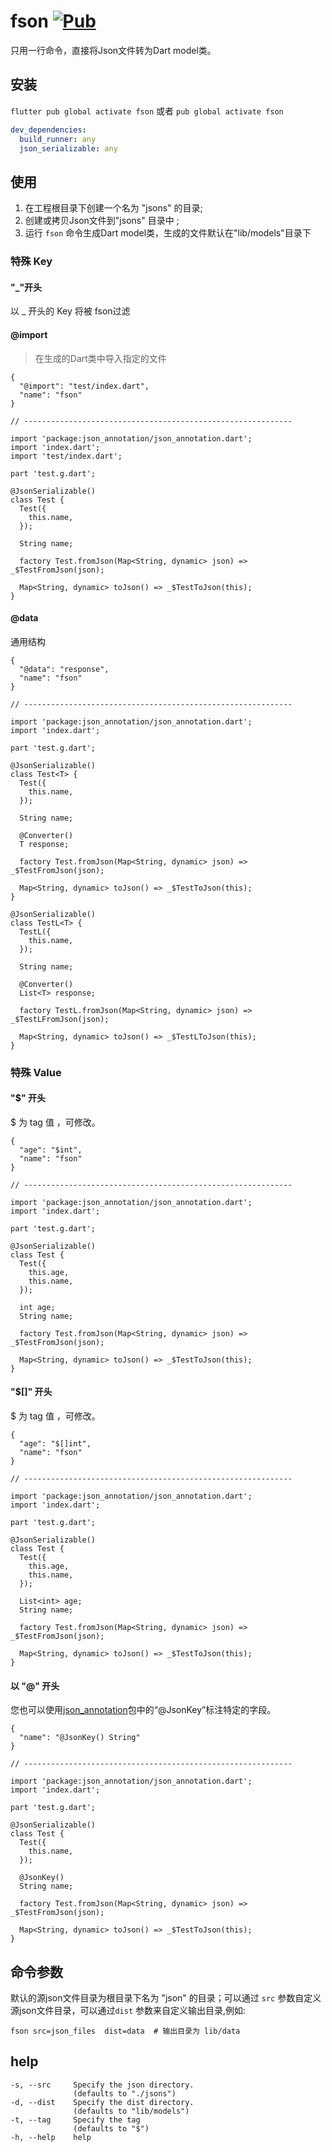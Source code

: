 

# fson [![Pub](https://img.shields.io/pub/v/fson.svg?style=flat-square)](https://pub.dartlang.org/packages/fson)

只用一行命令，直接将Json文件转为Dart model类。

## 安装

`flutter pub global activate fson` 或者 `pub global activate fson`

```yaml
dev_dependencies:
  build_runner: any
  json_serializable: any
```

## 使用

1. 在工程根目录下创建一个名为 "jsons" 的目录;
2. 创建或拷贝Json文件到"jsons" 目录中 ;
3. 运行 `fson` 命令生成Dart model类，生成的文件默认在"lib/models"目录下



### 特殊 Key

#### "_"开头

以 _ 开头的 Key 将被 fson过滤

#### @import

> 在生成的Dart类中导入指定的文件

```
{
  "@import": "test/index.dart",
  "name": "fson"
}

// ------------------------------------------------------------

import 'package:json_annotation/json_annotation.dart';
import 'index.dart';
import 'test/index.dart';

part 'test.g.dart';

@JsonSerializable()
class Test {
  Test({
    this.name,
  });

  String name;

  factory Test.fromJson(Map<String, dynamic> json) => _$TestFromJson(json);

  Map<String, dynamic> toJson() => _$TestToJson(this);
}
```

#### @data
通用结构

```
{
  "@data": "response",
  "name": "fson"
}

// ------------------------------------------------------------

import 'package:json_annotation/json_annotation.dart';
import 'index.dart';

part 'test.g.dart';

@JsonSerializable()
class Test<T> {
  Test({
    this.name,
  });

  String name;

  @Converter()
  T response;

  factory Test.fromJson(Map<String, dynamic> json) => _$TestFromJson(json);

  Map<String, dynamic> toJson() => _$TestToJson(this);
}

@JsonSerializable()
class TestL<T> {
  TestL({
    this.name,
  });

  String name;

  @Converter()
  List<T> response;

  factory TestL.fromJson(Map<String, dynamic> json) => _$TestLFromJson(json);

  Map<String, dynamic> toJson() => _$TestLToJson(this);
}

```

### 特殊 Value

#### "$" 开头
$ 为 tag 值 ，可修改。

```
{
  "age": "$int",
  "name": "fson"
}

// ------------------------------------------------------------

import 'package:json_annotation/json_annotation.dart';
import 'index.dart';

part 'test.g.dart';

@JsonSerializable()
class Test {
  Test({
    this.age,
    this.name,
  });

  int age;
  String name;

  factory Test.fromJson(Map<String, dynamic> json) => _$TestFromJson(json);

  Map<String, dynamic> toJson() => _$TestToJson(this);
}
```

#### "$[]" 开头
$ 为 tag 值 ，可修改。


```
{
  "age": "$[]int",
  "name": "fson"
}

// ------------------------------------------------------------

import 'package:json_annotation/json_annotation.dart';
import 'index.dart';

part 'test.g.dart';

@JsonSerializable()
class Test {
  Test({
    this.age,
    this.name,
  });

  List<int> age;
  String name;

  factory Test.fromJson(Map<String, dynamic> json) => _$TestFromJson(json);

  Map<String, dynamic> toJson() => _$TestToJson(this);
}

```

#### 以 "@" 开头

您也可以使用[json_annotation](https://pub.dev/packages/json_annotation)包中的“@JsonKey”标注特定的字段。

```
{
  "name": "@JsonKey() String"
}

// ------------------------------------------------------------

import 'package:json_annotation/json_annotation.dart';
import 'index.dart';

part 'test.g.dart';

@JsonSerializable()
class Test {
  Test({
    this.name,
  });

  @JsonKey()
  String name;

  factory Test.fromJson(Map<String, dynamic> json) => _$TestFromJson(json);

  Map<String, dynamic> toJson() => _$TestToJson(this);
}

```

##  命令参数

默认的源json文件目录为根目录下名为 "json" 的目录；可以通过 `src` 参数自定义源json文件目录，可以通过`dist` 参数来自定义输出目录,例如:

```shell
fson src=json_files  dist=data  # 输出目录为 lib/data
```

## help
```
-s, --src     Specify the json directory.
              (defaults to "./jsons")
-d, --dist    Specify the dist directory.
              (defaults to "lib/models")
-t, --tag     Specify the tag
              (defaults to "$")
-h, --help    help
```

